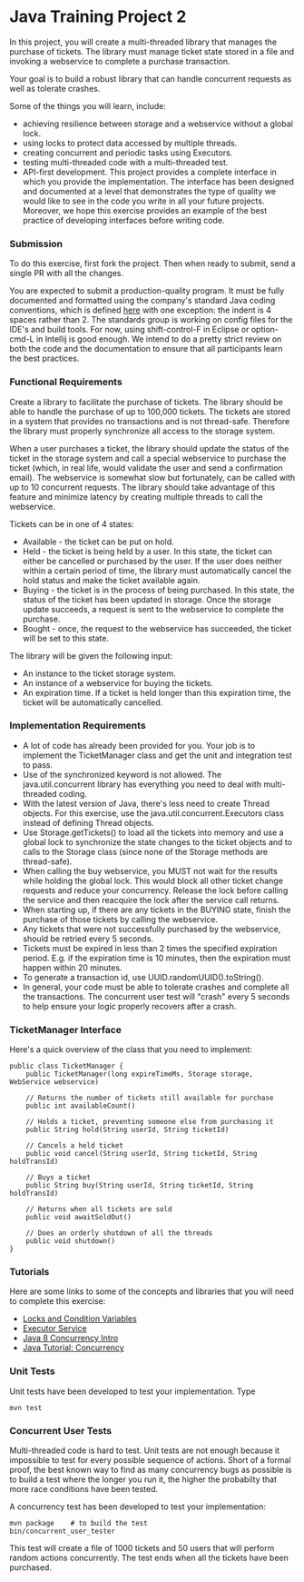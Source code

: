 Java Training Project 2
=======================

In this project, you will create a multi-threaded library 
that manages the purchase of tickets. The library must manage
ticket state stored in a file and invoking a webservice to complete
a purchase transaction.

Your goal is to build a robust library that can handle concurrent
requests as well as tolerate crashes.

Some of the things you will learn, include:

* achieving resilience between storage and a webservice 
  without a global lock.
* using locks to protect data accessed by multiple threads.
* creating concurrent and periodic tasks using Executors.
* testing multi-threaded code with a multi-threaded test.
* API-first development. This project provides a complete interface
  in which you provide the implementation. The interface has been
  designed and documented at a level that demonstrates the type of 
  quality we would like to see in the code you write in all 
  your future projects. Moreover, we hope this exercise provides
  an example of the best practice of developing interfaces
  before writing code.

### Submission

To do this exercise, first fork the project. Then when ready to submit,
send a single PR with all the changes.

You are expected to submit a production-quality program. It must be
fully documented and formatted using the company's standard Java
coding conventions, which is defined [here](http://yo/javastandard)
with one exception: the indent is 4 spaces rather than 2. The
standards group is working on config files for the IDE's and build
tools. For now, using shift-control-F in Eclipse or option-cmd-L in
Intellij is good enough. We
intend to do a pretty strict review on both the code and the
documentation to ensure that all participants learn the best
practices.

### Functional Requirements

Create a library to facilitate the purchase of tickets.
The library should be able to handle the purchase of up to 100,000
tickets. The tickets are stored in a system that
provides no transactions and is not thread-safe.
Therefore the library must properly synchronize all access to
the storage system.

When a user purchases a ticket, the library should update the status
of the ticket in the storage system and call a special webservice to
purchase the ticket (which, in real life, would
validate the user and send a confirmation email).
The webservice is somewhat slow but fortunately, can be called
with up to 10 concurrent requests. The library should take advantage
of this feature and minimize latency by creating multiple
threads to call the webservice.

Tickets can be in one of 4 states:
* Available - the ticket can be put on hold.
* Held - the ticket is being held by a user. In this state, the ticket
  can either be cancelled or purchased by the user. If the user does
  neither within a certain period of time, the library must 
  automatically cancel the hold status and make the ticket available
  again.
* Buying - the ticket is in the process of being purchased. In this 
  state, the status of the ticket has been updated in storage. Once the
  storage update succeeds, a request is sent to the webservice to
  complete the purchase.
* Bought - once, the request to the webservice has succeeded, the ticket
  will be set to this state.

The library will be given the following input:
* An instance to the ticket storage system.
* An instance of a webservice for buying the tickets.
* An expiration time. If a ticket is held longer than this expiration
time, the ticket will be automatically cancelled.


### Implementation Requirements

* A lot of code has already been provided for you. Your job is to
  implement the TicketManager class and get the unit and integration
  test to pass.
* Use of the synchronized keyword is not allowed. The
  java.util.concurrent library has everything you need to deal with
  multi-threaded coding.
* With the latest version of Java, there's less need to create
  Thread objects. For this exercise, use the
  java.util.concurrent.Executors class instead of
  defining Thread objects.
* Use Storage.getTickets() to load all the tickets into memory and
  use a global lock to synchronize the state changes to the ticket objects
  and to calls to the Storage class (since none of the Storage 
  methods are thread-safe).
* When calling the buy webservice, you MUST not wait for the results
  while holding the global lock. This would block all other ticket 
  change requests and reduce your concurrency. Release the lock before
  calling the service and then reacquire the lock after the service
  call returns.
* When starting up, if there are any tickets in the BUYING state,
  finish the purchase of those tickets by calling the webservice.
* Any tickets that were not successfully purchased by the webservice,
  should be retried every 5 seconds.
* Tickets must be expired in less than 2 times the specified expiration
  period. E.g. if the expiration time is 10 minutes, then the expiration
  must happen within 20 minutes.
* To generate a transaction id, use UUID.randomUUID().toString().
* In general, your code must be able to tolerate crashes and complete
  all the transactions. The concurrent user test will "crash" every
  5 seconds to help ensure your logic properly recovers after a crash.

### TicketManager Interface

Here's a quick overview of the class that you need to implement:

```
public class TicketManager {
    public TicketManager(long expireTimeMs, Storage storage, WebService webservice)

    // Returns the number of tickets still available for purchase
    public int availableCount()

    // Holds a ticket, preventing someone else from purchasing it
    public String hold(String userId, String ticketId)

    // Cancels a held ticket
    public void cancel(String userId, String ticketId, String holdTransId)

    // Buys a ticket
    public String buy(String userId, String ticketId, String holdTransId)

    // Returns when all tickets are sold
    public void awaitSoldOut()

    // Does an orderly shutdown of all the threads
    public void shutdown()
}
```

### Tutorials

Here are some links to some of the concepts and libraries that you will need to complete this exercise:

* [Locks and Condition Variables](http://www.math.uni-hamburg.de/doc/java/tutorial/essential/threads/explicitlocks.html)
* [Executor Service](http://tutorials.jenkov.com/java-util-concurrent/executorservice.html)
* [Java 8 Concurrency Intro](http://winterbe.com/posts/2015/04/07/java8-concurrency-tutorial-thread-executor-examples/)
* [Java Tutorial: Concurrency](https://docs.oracle.com/javase/tutorial/essential/concurrency/)


### Unit Tests

Unit tests have been developed to test your implementation. Type

```
mvn test
```

### Concurrent User Tests

Multi-threaded code is hard to test. Unit tests are not enough because it
impossible to test for every possible sequence of actions.
Short of a formal proof, the best known way to find as many concurrency bugs
as possible is to build a test where the longer you run it, the higher
the probabilty that more race conditions have been tested.

A concurrency test has been developed to test your
implementation:

```
mvn package    # to build the test
bin/concurrent_user_tester
```

This test will create a file of 1000 tickets and 50 users that will
perform random actions concurrently. The test ends when all the 
tickets have been purchased.
